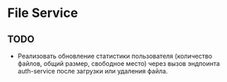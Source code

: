 # File Service

## TODO
- Реализовать обновление статистики пользователя (количество файлов, общий размер, свободное место) через вызов эндпоинта auth-service после загрузки или удаления файла.
